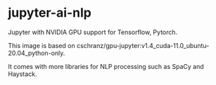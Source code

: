 # jupyter-ai-nlp

Jupyter with NVIDIA GPU support for Tensorflow, Pytorch.

This image is based on cschranz/gpu-jupyter:v1.4_cuda-11.0_ubuntu-20.04_python-only.

It comes with more libraries for NLP processing such as SpaCy and Haystack.



